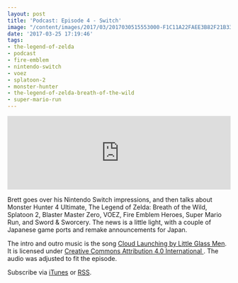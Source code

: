 ```yaml
---
layout: post
title: 'Podcast: Episode 4 - Switch'
image: "/content/images/2017/03/2017030515553000-F1C11A22FAEE3B82F21B330E1B786A39.jpg"
date: '2017-03-25 17:19:46'
tags:
- the-legend-of-zelda
- podcast
- fire-emblem
- nintendo-switch
- voez
- splatoon-2
- monster-hunter
- the-legend-of-zelda-breath-of-the-wild
- super-mario-run
---
```


<iframe width="100%" height="166" scrolling="no" frameborder="no" src="https://w.soundcloud.com/player/?url=https%3A//api.soundcloud.com/tracks/314424920&amp;color=ff5500&amp;auto_play=false&amp;hide_related=false&amp;show_comments=true&amp;show_user=true&amp;show_reposts=false"></iframe>

Brett goes over his Nintendo Switch impressions, and then talks about Monster Hunter 4 Ultimate, The Legend of Zelda: Breath of the Wild, Splatoon 2, Blaster Master Zero, VOEZ, Fire Emblem Heroes, Super Mario Run, and Sword & Sworcery. The news is a little light, with a couple of Japanese game ports and remake announcements for Japan.

The intro and outro music is the song [Cloud Launching by Little Glass Men](http://freemusicarchive.org/music/Little_Glass_Men/Simplify/Cloud_Launching). It is licensed under [Creative Commons Attribution 4.0 International ](https://creativecommons.org/licenses/by/4.0/). The audio was adjusted to fit the episode.

Subscribe via [iTunes](https://itunes.apple.com/us/podcast/peaceful-respite/id1062456619) or [RSS](http://feeds.soundcloud.com/users/soundcloud:users:188515540/sounds.rss).